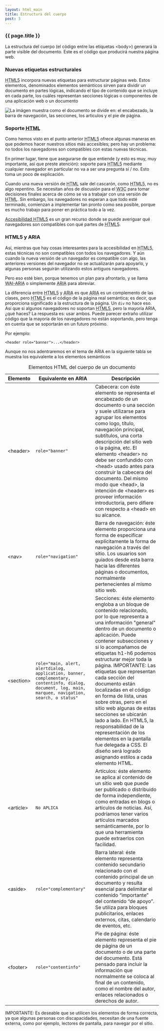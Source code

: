 ```yaml
---
layout: html_main
title: Estructura del cuerpo
post: 3
---
```


<h3>{{ page.title }}</h3>

<p>La estructura del cuerpo (el c&oacute;digo entre las etiquetas <span><</span>body<span>></span>) generar&aacute; la parte visible del documento. Este es el c&oacute;digo que producir&aacute; nuestra p&aacute;gina web.</p>
<h3>Nuevas etiquetas estructurales</h3>
<p><abbr title="Lenguaje de Marcado de Hipertexto versión 5">HTML5</abbr> incorpora nuevas etiquetas para estructurar p&aacute;ginas web. Estos elementos, denominados elementos sem&aacute;nticos sirven para dividir un documento en partes l&oacute;gicas, indicando el tipo de contenido que se incluye en cada parte, los cu&aacute;les representan secciones l&oacute;gicas o componentes de una aplicaci&oacute;n web o un documento</p>

<img class="graphic" src="{{ site.baseurl }}/images/html5_estructura.jpg" alt="La imágen muestra como el documento se divide en: el encabezado, la barra de navegación, las secciones, los articulos y el pie de página." />

<h3>Soporte <abbr title="Lenguaje de Marcado de Hipertexto">HTML</abbr></h3>
<p>Como hemos visto en el punto anterior <abbr title="Lenguaje de Marcado de Hipertexto versión 5">HTML5</abbr> ofrece algunas maneras en que podemos hacer nuestros sitios m&aacute;s accesibles; pero hay un problema: no todos los navegadores son compatibles con estas nuevas t&eacute;cnicas.</p>
<p>En primer lugar, tiene que asegurarse de que entiende (y esto es muy, muy importante, as&iacute; que preste atenci&oacute;n): soporte para <abbr title="Lenguaje de Marcado de Hipertexto versión 5">HTML5</abbr> mediante cualquier navegador en particular no va a ser una pregunta s&iacute; / no. Esto toma un poco de explicaci&oacute;n.</p>
<p>Cuando una nueva versi&oacute;n de <abbr title="Lenguaje de Marcado de Hipertexto">HTML</abbr> sale del cascar&oacute;n, como <abbr title="Lenguaje de Marcado de Hipertexto versión 5">HTML5</abbr>, no es algo repentino. Se necesitan años de discusi&oacute;n para el <abbr title="El Consorcio WWW">W3C</abbr> para tomar decisiones finales acerca de c&oacute;mo se va a trabajar con una versión de <abbr title="Lenguaje de Marcado de Hipertexto">HTML</abbr>. Sin embargo, los navegadores no esperan a que todo est&eacute; terminado, comienzan a implementar tan pronto como sea posible, porque es mucho trabajo para poner en práctica todo a la vez.</p>
<p><a title="Enlace fuera de éste sitio que dirije a la página que muestra navegadores compatibles con HTML5." href="http://html5accessibility.com/">Accesibilidad HTML5</a> es un gran recurso donde se puede averiguar qu&eacute; navegadores son compatibles con qu&eacute; partes de <abbr title="Lenguaje de Marcado de Hipertexto versión 5">HTML5</abbr>.</p>

<h3>HTML5 y ARIA</h3>
<p>Así, mientras que hay cosas interesantes para la accesibilidad en <abbr title="Lenguaje de Marcado de Hipertexto versión 5">HTML5</abbr>, estas técnicas no son compatibles con todos los navegadores. Y a&uacute;n cuando la nueva versi&oacute;n de un navegador es compatible con algo, las anteriores versiones del navegador no se actualizarán para apoyarlo, y algunas personas seguirán utilizando estos antiguos navegadores.</p>
<p>Pero eso est&eacute; bien, porque tenemos un plan para afrontarlo, y se llama <abbr title="Iniciativa de Accesibilidad Web – Accessible Rich Internet Applications">WAI-ARIA</abbr> o simplemente <abbr title="Accessible Rich Internet Applications">ARIA</abbr> para abreviar.</p>
<p>La diferencia entre <abbr title="Lenguaje de Marcado de Hipertexto versión 5">HTML5</abbr> y <abbr title="Accessible Rich Internet Applications">ARIA</abbr> es que <abbr title="Accessible Rich Internet Applications">ARIA</abbr> es un complemento de las clases, pero <abbr title="Lenguaje de Marcado de Hipertexto versión 5">HTML5</abbr> es el código de la página real semántica; es decir, que proporciona significado a la estructura de la página. Un <code>div</code> no hace eso. As&iacute; que si algunos navegadores no soportan <abbr title="Lenguaje de Marcado de Hipertexto versión 5">HTML5</abbr>, pero la mayor&iacute;a ARIA, ¿qu&eacute; haces? La respuesta es: usar ambos. Puede parecer extraño utilizar c&oacute;digo que la mayor&iacute;a de los navegadores no est&aacute;n soportando, pero tenga en cuenta que se soportar&aacute;n en un futuro próximo.</p>
Por ejemplo:
<pre class="line-numbers language-html correcto">
<code class="language-html"><span class="token tag"><span class="token tag"><span class="token punctuation">&lt;</span>header role="banner"</span><span class="token punctuation">&gt;</span></span>...<span class="token tag"><span class="token tag"><span class="token punctuation">&lt;/</span>header</span><span class="token punctuation">&gt;</span></span></code></pre>
<p>Aunque no nos adentraremos en el tema de ARIA en la siguiente tabla se muestra los equivalente a los elementos sem&aacute;nticos</p>

<div class="table-wrapper">
<table aria-describedby="tblDescription">
  <caption id="tblDescription">Elementos HTML del cuerpo de un documento</caption>
  <thead>
    <tr>
      <th id="columna_elementos" scope="col">Elemento</th>
      <th id="columna_aria">Equivalente en ARIA</th>
      <th id="columna_descripcion" scope="col">Descripci&oacute;n</th>
    </tr>
  </thead>  
  <tbody>
    <tr>
      <td headers="columna_elementos"><span><</span>header<span>></span></td>
      <td headers="columna_aria"><code>role="banner"</code></td>
      <td headers="columna_descripcion">
        Cabecera: con &eacute;ste elemento se representa el encabezado de un documento o una secci&oacute;n y suele utilizarse para agrupar los elementos como logo, t&iacute;tulo, navegaci&oacute;n principal, subt&iacute;tulos, una corta descripci&oacute;n del sitio web o la p&aacute;gina, etc. El elemento <span><</span>header<span>></span> no debe ser confundido con <span><</span>head<span>></span> usado antes para construir la cabecera del documento. Del mismo modo que <span><</span>head<span>></span>, la intenci&oacute;n de <span><</span>header<span>></span> es proveer informaci&oacute;n introductoria, pero difiere con respecto a <span><</span>head<span>></span> en su alcance.
      </td>
    </tr>
    <tr>
      <td headers="columna_elementos"><span><</span>nav<span>></span></td>
      <td headers="columna_aria"><code>role="navigation"</code></td>
      <td headers="columna_descripcion">
        Barra de navegación: &eacute;ste elemento proporciona una forma de especificar expl&iacute;citamente la forma de navegaci&oacute;n a trav&eacute;s del sitio. Los usuarios son guiados desde esta barra hacia las diferentes p&aacute;ginas o documentos, normalmente pertenecientes al mismo sitio web.
      </td>
    </tr>
    <tr>
      <td headers="columna_elementos"><span><</span>section<span>></span></td>
      <td headers="columna_aria"><code>role="main, alert, alertdialog, application, banner, complementary, contentinfo, dialog, document, log, main, marquee, navigation, search, o status" </code></td>
      <td headers="columna_descripcion">
        Secciones: &eacute;ste elemento engloba a un bloque de contenido relacionado, por lo que representa a una informaci&oacute;n "general" dentro de un documento o aplicaci&oacute;n. Puede contener subsecciones y si lo acompañamos de etiquetas h1-h6 podemos estructurar mejor toda la p&aacute;gina.
        IMPORTANTE: Las etiquetas que representan cada secci&oacute;n del documento est&aacute;n localizadas en el c&oacute;digo en forma de lista, unas sobre otras, pero en el sitio web algunas de estas secciones se ubicar&aacute;n lado a lado. En HTML5, la responsabilidad de la representaci&oacute;n de los elementos en la pantalla fue delegada a CSS. El diseño ser&aacute; logrado asignando estilos a cada elemento HTML.
      </td>
    </tr>
    <tr>
      <td headers="columna_elementos"><span><</span>article<span>></span></td>
      <td headers="columna_aria"><code>No APLICA</code></td>
      <td headers="columna_descripcion">
        Art&iacute;culos: &eacute;ste elemento se aplica al contenido de un sitio web que puede ser publicado o distribuido de forma independiente, como entradas en blogs o art&iacute;culos de noticias. As&iacute;, podr&iacute;amos tener varios art&iacute;culos marcados sem&aacute;nticamente, por lo que una herramienta puede extraerlos con facilidad.
      </td>
    </tr>
    <tr>
      <td headers="columna_elementos"><span><</span>aside<span>></span></td>
      <td headers="columna_aria"><code>role="complementary"</code></td>
      <td headers="columna_descripcion">
        Barra lateral: &eacute;ste elemento representa contenido secundario relacionado con el contenido principal de un documento y resulta esencial para delimitar el contenido “importante” del contenido “de apoyo”. Se utiliza para bloques publicitarios, enlaces externos, citas, calendario de eventos, etc.
      </td>
    </tr>
    <tr>
      <td headers="columna_elementos"><span><</span>footer<span>></span></td>
      <td headers="columna_aria"><code>role="contentinfo"</code></td>
      <td headers="columna_descripcion">
        Pie de p&aacute;gina: &eacute;ste elemento representa el pie de p&aacute;gina de un documento o de una parte del documento. Est&aacute; pensado para incluir la información que normalmente se coloca al final de un contenido, como el nombre del autor, enlaces relacionados o derechos de autor.
      </td>
    </tr>
  </tbody>
</table>
</div>
<p>IMPORTANTE: Es deseable que se utilicen los elementos de forma correcta, ya que algunas personas con discapacidades, necesitan de una fuente externa, como por ejemplo, lectores de pantalla, para navegar por el sitio.</p>
